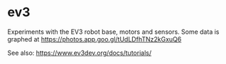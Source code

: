 # ev3

Experiments with the EV3 robot base, motors and sensors.
Some data is graphed at https://photos.app.goo.gl/tUdLDfhTNz2kGxuQ6

See also: https://www.ev3dev.org/docs/tutorials/
